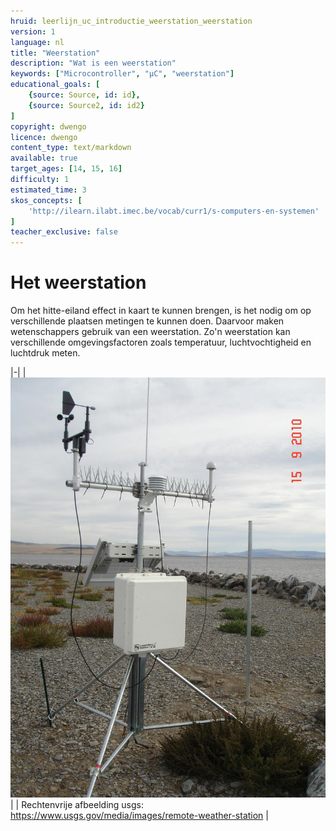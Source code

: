 ```yaml
---
hruid: leerlijn_uc_introductie_weerstation_weerstation
version: 1
language: nl
title: "Weerstation"
description: "Wat is een weerstation"
keywords: ["Microcontroller", "µC", "weerstation"]
educational_goals: [
    {source: Source, id: id}, 
    {source: Source2, id: id2}
]
copyright: dwengo
licence: dwengo
content_type: text/markdown
available: true
target_ages: [14, 15, 16]
difficulty: 1
estimated_time: 3
skos_concepts: [
    'http://ilearn.ilabt.imec.be/vocab/curr1/s-computers-en-systemen'
]
teacher_exclusive: false
---
```


# Het weerstation

Om het hitte-eiland effect in kaart te kunnen brengen, is het nodig om op verschillende plaatsen metingen te kunnen doen. Daarvoor maken wetenschappers gebruik van een weerstation. Zo'n weerstation kan verschillende omgevingsfactoren zoals temperatuur, luchtvochtigheid en luchtdruk meten. 

|-|
| ![](images/weerstation.jpg) |
| Rechtenvrije afbeelding usgs: https://www.usgs.gov/media/images/remote-weather-station |
